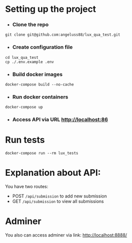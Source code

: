 # Setting up the project
- ### Clone the repo 
```
git clone git@github.com:angeluss88/lux_qua_test.git
```
- ### Create configuration file
```
cd lux_qua_test
cp ./.env.example .env
```
- ### Build docker images 
```
docker-compose build --no-cache
```
- ### Run docker containers 
 ```
docker-compose up
 ```
- ### Access API via URL [http://localhost:86](http://localhost:86/)

# Run tests
```docker-compose run --rm lux_tests```

# Explanation about API:
You have two routes:
- POST ```/api/submission``` to add new submission
- GET ```/api/submission``` to view all submissions

# Adminer
You also can access adminer via link: [http://localhost:8888/](http://localhost:8888/?server=lux_db)

